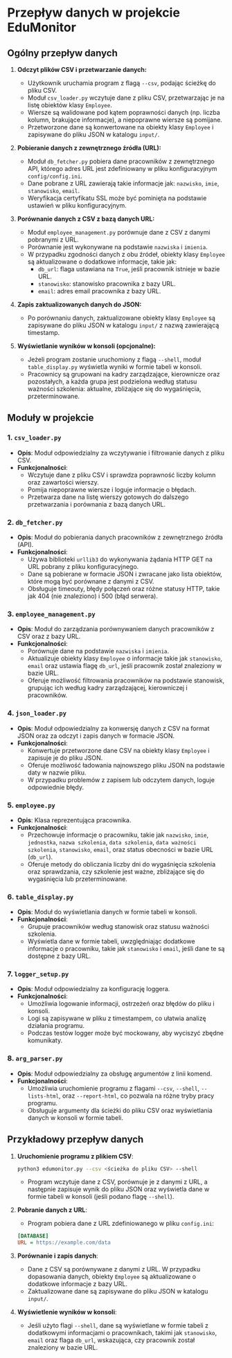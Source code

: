 # Przepływ danych w projekcie EduMonitor

## Ogólny przepływ danych

1. **Odczyt plików CSV i przetwarzanie danych:**
    - Użytkownik uruchamia program z flagą `--csv`, podając ścieżkę do pliku CSV.
    - Moduł `csv_loader.py` wczytuje dane z pliku CSV, przetwarzając je na listę obiektów klasy `Employee`. 
    - Wiersze są walidowane pod kątem poprawności danych (np. liczba kolumn, brakujące informacje), a niepoprawne wiersze są pomijane.
    - Przetworzone dane są konwertowane na obiekty klasy `Employee` i zapisywane do pliku JSON w katalogu `input/`.

2. **Pobieranie danych z zewnętrznego źródła (URL):**
    - Moduł `db_fetcher.py` pobiera dane pracowników z zewnętrznego API, którego adres URL jest zdefiniowany w pliku konfiguracyjnym `config/config.ini`.
    - Dane pobrane z URL zawierają takie informacje jak: `nazwisko`, `imie`, `stanowisko`, `email`.
    - Weryfikacja certyfikatu SSL może być pominięta na podstawie ustawień w pliku konfiguracyjnym.

3. **Porównanie danych z CSV z bazą danych URL:**
    - Moduł `employee_management.py` porównuje dane z CSV z danymi pobranymi z URL. 
    - Porównanie jest wykonywane na podstawie `nazwiska` i `imienia`.
    - W przypadku zgodności danych z obu źródeł, obiekty klasy `Employee` są aktualizowane o dodatkowe informacje, takie jak:
        - `db_url`: flaga ustawiana na `True`, jeśli pracownik istnieje w bazie URL.
        - `stanowisko`: stanowisko pracownika z bazy URL.
        - `email`: adres email pracownika z bazy URL.

4. **Zapis zaktualizowanych danych do JSON:**
    - Po porównaniu danych, zaktualizowane obiekty klasy `Employee` są zapisywane do pliku JSON w katalogu `input/` z nazwą zawierającą timestamp.

5. **Wyświetlanie wyników w konsoli (opcjonalne):**
    - Jeżeli program zostanie uruchomiony z flagą `--shell`, moduł `table_display.py` wyświetla wyniki w formie tabeli w konsoli.
    - Pracownicy są grupowani na kadry zarządzające, kierownicze oraz pozostałych, a każda grupa jest podzielona według statusu ważności szkolenia: aktualne, zbliżające się do wygaśnięcia, przeterminowane.

## Moduły w projekcie

### 1. `csv_loader.py`
- **Opis**: Moduł odpowiedzialny za wczytywanie i filtrowanie danych z pliku CSV.
- **Funkcjonalności**:
  - Wczytuje dane z pliku CSV i sprawdza poprawność liczby kolumn oraz zawartości wierszy.
  - Pomija niepoprawne wiersze i loguje informacje o błędach.
  - Przetwarza dane na listę wierszy gotowych do dalszego przetwarzania i porównania z bazą danych URL.

### 2. `db_fetcher.py`
- **Opis**: Moduł do pobierania danych pracowników z zewnętrznego źródła (API).
- **Funkcjonalności**:
  - Używa biblioteki `urllib3` do wykonywania żądania HTTP GET na URL pobrany z pliku konfiguracyjnego.
  - Dane są pobierane w formacie JSON i zwracane jako lista obiektów, które mogą być porównane z danymi z CSV.
  - Obsługuje timeouty, błędy połączeń oraz różne statusy HTTP, takie jak 404 (nie znaleziono) i 500 (błąd serwera).

### 3. `employee_management.py`
- **Opis**: Moduł do zarządzania porównywaniem danych pracowników z CSV oraz z bazy URL.
- **Funkcjonalności**:
  - Porównuje dane na podstawie `nazwiska` i `imienia`.
  - Aktualizuje obiekty klasy `Employee` o informacje takie jak `stanowisko`, `email` oraz ustawia flagę `db_url`, jeśli pracownik został znaleziony w bazie URL.
  - Oferuje możliwość filtrowania pracowników na podstawie stanowisk, grupując ich według kadry zarządzającej, kierowniczej i pracowników.

### 4. `json_loader.py`
- **Opis**: Moduł odpowiedzialny za konwersję danych z CSV na format JSON oraz za odczyt i zapis danych w formacie JSON.
- **Funkcjonalności**:
  - Konwertuje przetworzone dane CSV na obiekty klasy `Employee` i zapisuje je do pliku JSON.
  - Oferuje możliwość ładowania najnowszego pliku JSON na podstawie daty w nazwie pliku.
  - W przypadku problemów z zapisem lub odczytem danych, loguje odpowiednie błędy.

### 5. `employee.py`
- **Opis**: Klasa reprezentująca pracownika.
- **Funkcjonalności**:
  - Przechowuje informacje o pracowniku, takie jak `nazwisko`, `imie`, `jednostka`, `nazwa szkolenia`, `data szkolenia`, `data ważności szkolenia`, `stanowisko`, `email`, oraz status obecności w bazie URL (`db_url`).
  - Oferuje metody do obliczania liczby dni do wygaśnięcia szkolenia oraz sprawdzania, czy szkolenie jest ważne, zbliżające się do wygaśnięcia lub przeterminowane.

### 6. `table_display.py`
- **Opis**: Moduł do wyświetlania danych w formie tabeli w konsoli.
- **Funkcjonalności**:
  - Grupuje pracowników według stanowisk oraz statusu ważności szkolenia.
  - Wyświetla dane w formie tabeli, uwzględniając dodatkowe informacje o pracowniku, takie jak `stanowisko` i `email`, jeśli dane te są dostępne z bazy URL.

### 7. `logger_setup.py`
- **Opis**: Moduł odpowiedzialny za konfigurację loggera.
- **Funkcjonalności**:
  - Umożliwia logowanie informacji, ostrzeżeń oraz błędów do pliku i konsoli.
  - Logi są zapisywane w pliku z timestampem, co ułatwia analizę działania programu.
  - Podczas testów logger może być mockowany, aby wyciszyć zbędne komunikaty.

### 8. `arg_parser.py`
- **Opis**: Moduł odpowiedzialny za obsługę argumentów z linii komend.
- **Funkcjonalności**:
  - Umożliwia uruchomienie programu z flagami `--csv`, `--shell`, `--lists-html`, oraz `--report-html`, co pozwala na różne tryby pracy programu.
  - Obsługuje argumenty dla ścieżki do pliku CSV oraz wyświetlania danych w konsoli w formie tabeli.

## Przykładowy przepływ danych

1. **Uruchomienie programu z plikiem CSV**:
    ```bash
    python3 edumonitor.py --csv <ścieżka do pliku CSV> --shell
    ```
    - Program wczytuje dane z CSV, porównuje je z danymi z URL, a następnie zapisuje wynik do pliku JSON oraz wyświetla dane w formie tabeli w konsoli (jeśli podano flagę `--shell`).

2. **Pobranie danych z URL**:
    - Program pobiera dane z URL zdefiniowanego w pliku `config.ini`:
    ```ini
    [DATABASE]
    URL = https://example.com/data
    ```

3. **Porównanie i zapis danych**:
    - Dane z CSV są porównywane z danymi z URL. W przypadku dopasowania danych, obiekty `Employee` są aktualizowane o dodatkowe informacje z bazy URL.
    - Zaktualizowane dane są zapisywane do pliku JSON w katalogu `input/`.

4. **Wyświetlenie wyników w konsoli**:
    - Jeśli użyto flagi `--shell`, dane są wyświetlane w formie tabeli z dodatkowymi informacjami o pracownikach, takimi jak `stanowisko`, `email` oraz flaga `db_url`, wskazująca, czy pracownik został znaleziony w bazie URL.
